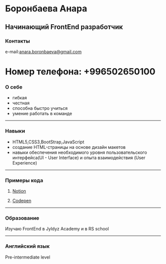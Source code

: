 # Боронбаева Анара
## Начинающий FrontEnd разработчик 

### Контакты 

e-mail:anara.boronbaeva@gmail.com

Номер телефона: +996502650100
========================================

### О себе
* гибкая
* честная 
* способна быстро учиться
* умение работать в команде

***********************************
### Навыки 
* HTML5,CSS3,BootStrap,JavaScript
* создание HTML-страницы на основе дизайн макетов
* навыки обеспечения необходимого уровня пользовательского интерфейса(UI - User Interface) и опыта взаимодействия (User Experience)
**************************************
### Примеры кода
1. [Notion](https://www.notion.so/anara-boronbaeva-kk-gmail-com-11b7a022f0f145f08eea40c520b499a5 )

2. [Codepen](https://codepen.io/Anara-Boronbaeva)

*****************************
### Образование 
Изучаю FrontEnd в Jyldyz Academy  и в RS school 
***********************************************************************
### Английский язык
 Pre-intermediate level